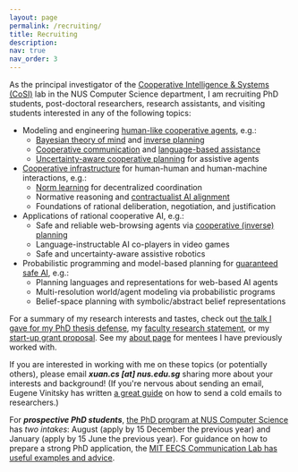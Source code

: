 ```yaml
---
layout: page
permalink: /recruiting/
title: Recruiting
description:
nav: true
nav_order: 3
---
```


As the principal investigator of the [Cooperative Intelligence & Systems (CoSI)](https://cosilab.github.io) lab in the NUS Computer Science department, I am recruiting PhD students, post-doctoral researchers, research assistants, and visiting students interested in any of the following topics:

- Modeling and engineering [human-like cooperative agents](https://www.nature.com/articles/s41562-024-01991-9), e.g.:
  - [Bayesian theory of mind](https://www.nature.com/articles/s41562-017-0064) and [inverse planning](https://arxiv.org/abs/2006.07532)
  - [Cooperative communication](https://www.problang.org/) and [language-based assistance](https://arxiv.org/abs/2402.17930)
  - [Uncertainty-aware cooperative planning](https://dl.acm.org/doi/10.5555/3014629.3014637) for assistive agents
- [Cooperative infrastructure](https://www.nature.com/articles/d41586-021-01170-0) for human-human and human-machine interactions, e.g.:
  - [Norm learning](https://arxiv.org/abs/2402.13399) for decentralized coordination
  - Normative reasoning and [contractualist AI alignment](https://www.alignmentforum.org/posts/Cty2rSMut483QgBQ2/what-should-ai-owe-to-us-accountable-and-aligned-ai-systems)
  - Foundations of rational deliberation, negotiation, and justification
- Applications of rational cooperative AI, e.g.:
  - Safe and reliable web-browsing agents via [cooperative (inverse) planning](https://arxiv.org/abs/2402.17930)
  - Language-instructable AI co-players in video games
  - Safe and uncertainty-aware assistive robotics
- Probabilistic programming and model-based planning for [guaranteed safe AI](https://arxiv.org/abs/2405.06624), e.g.:
  - Planning languages and representations for web-based AI agents
  - Multi-resolution world/agent modeling via probabilistic programs
  - Belief-space planning with symbolic/abstract belief representations

For a summary of my research interests and tastes, check out [the talk I gave for my PhD thesis defense](https://www.youtube.com/watch?v=cT6vm2tdJTQ), my [faculty research statement](/assets/pdf/2024-faculty-research-statement.pdf), or my [start-up grant proposal](/assets/pdf/2025-startup-grant-proposal.pdf). See my [about page](/) for mentees I have previously worked with.

If you are interested in working with me on these topics (or potentially others), please email ***xuan.cs [at] nus.edu.sg*** sharing more about your interests and background! (If you're nervous about sending an email, Eugene Vinitsky has written [a great guide](https://www.eugenevinitsky.com/posts/coldemails/) on how to send a cold emails to researchers.)

For ***prospective PhD students***, [the PhD program at NUS Computer Science](https://www.comp.nus.edu.sg/programmes/pg/phdcs/application/) has *two intakes*: August (apply by 15 December the previous year) and January (apply by 15 June the previous year). For guidance on how to prepare a strong PhD application, the [MIT EECS Communication Lab has useful examples and advice](https://mitcommlab.mit.edu/eecs/commkit/graduate-school-statement-of-purpose/).
